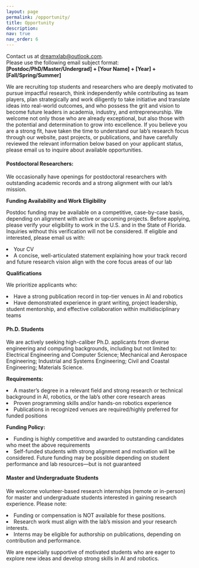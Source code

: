 ```yaml
---
layout: page
permalink: /opportunity/
title: Opportunity
description:
nav: true
nav_order: 6
---
```


<!-- 去除所有 ul 默认缩进 -->
<style>
  .opportunity-page ul {
    margin-left: 0;
    padding-left: 0;
    list-style-position: inside;
  }
</style>

<div class="opportunity-page">
  <p>
  Contact us at <a href="mailto:dreamxlab@outlook.com">dreamxlab@outlook.com</a>.<br>
  Please use the following email subject format:<br>
  <strong>[Postdoc/PhD/Master/Undergrad] + [Your Name] + [Year] + [Fall/Spring/Summer]</strong>
</p>
  <p>
    We are recruiting top students and researchers who are deeply motivated to pursue impactful research, think independently while contributing as team players, plan strategically and work diligently to take initiative and translate ideas into real-world outcomes, and who possess the grit and vision to become future leaders in academia, industry, and entrepreneurship. We welcome not only those who are already exceptional, but also those with the potential and determination to grow into excellence. If you believe you are a strong fit, have taken the time to understand our lab’s research focus through our website, past projects, or publications, and have carefully reviewed the relevant information below based on your applicant status, please email us to inquire about available opportunities.
  </p>

  <h4><strong>Postdoctoral Researchers:</strong></h4>
  <p>We occasionally have openings for postdoctoral researchers with outstanding academic records and a strong alignment with our lab’s mission.</p>

  <p><strong>Funding Availability and Work Eligibility</strong></p>
  Postdoc funding may be available on a competitive, case-by-case basis, depending on alignment with active or upcoming projects. Before applying, please verify your eligibility to work in the U.S. and in the State of Florida. Inquiries without this verification will not be considered. If eligible and interested, please email us with:
  <ul>
    <li>Your CV</li>
    <li>A concise, well-articulated statement explaining how your track record and future research vision align with the core focus areas of our lab</li>
  </ul>

  <p><strong>Qualifications</strong></p>
  We prioritize applicants who:
  <ul>
    <li>Have a strong publication record in top-tier venues in AI and robotics</li>
    <li>Have demonstrated experience in grant writing, project leadership, student mentorship, and effective collaboration within multidisciplinary teams</li>
  </ul>

  <h4><strong>Ph.D. Students</strong></h4>
  <p>We are actively seeking high-caliber Ph.D. applicants from diverse engineering and computing backgrounds, including but not limited to: Electrical Engineering and Computer Science; Mechanical and Aerospace Engineering; Industrial and Systems Engineering; Civil and Coastal Engineering; Materials Science.</p>

  <p><strong>Requirements:</strong></p>
  <ul>
    <li>A master’s degree in a relevant field and strong research or technical background in AI, robotics, or the lab’s other core research areas</li>
    <li>Proven programming skills and/or hands-on robotics experience</li>
    <li>Publications in recognized venues are required/highly preferred for funded positions</li>
  </ul>

  <p><strong>Funding Policy:</strong></p>
  <ul>
    <li>Funding is highly competitive and awarded to outstanding candidates who meet the above requirements</li>
    <li>Self-funded students with strong alignment and motivation will be considered. Future funding may be possible depending on student performance and lab resources—but is not guaranteed</li>
  </ul>

  <h4><strong>Master and Undergraduate Students</strong></h4>
  <p>We welcome volunteer-based research internships (remote or in-person) for master and undergraduate students interested in gaining research experience. Please note:</p>
  <ul>
    <li>Funding or compensation is NOT available for these positions.</li>
    <li>Research work must align with the lab’s mission and your research interests.</li>
    <li>Interns may be eligible for authorship on publications, depending on contribution and performance.</li>
  </ul>

  <p>We are especially supportive of motivated students who are eager to explore new ideas and develop strong skills in AI and robotics.</p>

</div>
